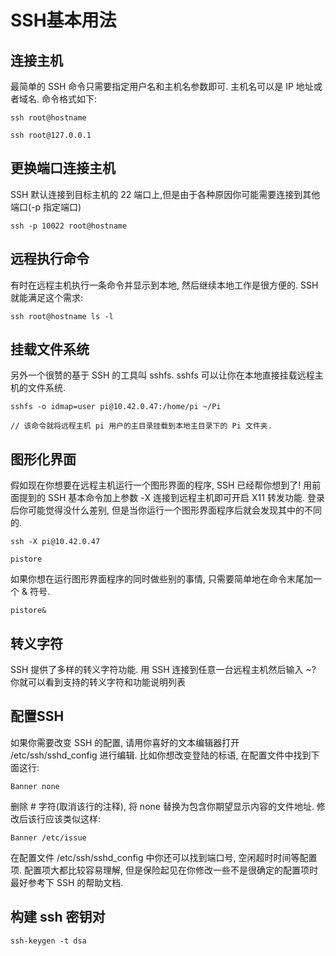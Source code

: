 # SSH基本用法

## 连接主机
最简单的 SSH 命令只需要指定用户名和主机名参数即可. 主机名可以是 IP 地址或者域名. 命令格式如下:
```
ssh root@hostname

ssh root@127.0.0.1
```

## 更换端口连接主机
SSH 默认连接到目标主机的 22 端口上,但是由于各种原因你可能需要连接到其他端口(-p 指定端口)
```
ssh -p 10022 root@hostname
```

## 远程执行命令
有时在远程主机执行一条命令并显示到本地, 然后继续本地工作是很方便的. SSH 就能满足这个需求:
```
ssh root@hostname ls -l
```

## 挂载文件系统
另外一个很赞的基于 SSH 的工具叫 sshfs. sshfs 可以让你在本地直接挂载远程主机的文件系统.
```
sshfs -o idmap=user pi@10.42.0.47:/home/pi ~/Pi

// 该命令就将远程主机 pi 用户的主目录挂载到本地主目录下的 Pi 文件夹.
```

## 图形化界面
假如现在你想要在远程主机运行一个图形界面的程序, SSH 已经帮你想到了! 用前面提到的 SSH 基本命令加上参数 -X 连接到远程主机即可开启 X11 转发功能. 登录后你可能觉得没什么差别, 但是当你运行一个图形界面程序后就会发现其中的不同的.
```
ssh -X pi@10.42.0.47

pistore
```

如果你想在运行图形界面程序的同时做些别的事情, 只需要简单地在命令末尾加一个 & 符号.
```
pistore&
```

## 转义字符
SSH 提供了多样的转义字符功能. 用 SSH 连接到任意一台远程主机然后输入 ~? 你就可以看到支持的转义字符和功能说明列表

## 配置SSH
如果你需要改变 SSH 的配置, 请用你喜好的文本编辑器打开 /etc/ssh/sshd_config 进行编辑. 比如你想改变登陆的标语, 在配置文件中找到下面这行:
```
Banner none
```
删除 # 字符(取消该行的注释), 将 none 替换为包含你期望显示内容的文件地址. 修改后该行应该类似这样:
```
Banner /etc/issue
```
在配置文件 /etc/ssh/sshd_config 中你还可以找到端口号, 空闲超时时间等配置项. 配置项大都比较容易理解, 但是保险起见在你修改一些不是很确定的配置项时最好参考下 SSH 的帮助文档.


## 构建 ssh 密钥对
```
ssh-keygen -t dsa
```












